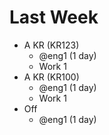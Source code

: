 # Last Week

- A KR (KR123)
  - @eng1 (1 day)
  - Work 1
- A KR (KR100)
  - @eng1 (1 day)
  - Work 1
- Off
  - @eng1 (1 day)
